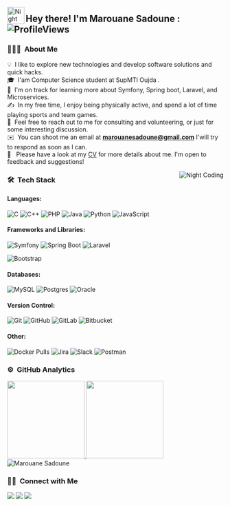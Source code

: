 <img alt="Night Coding" src="./assets/Hand%20Wave.gif" width='40' align="left"/><h2>Hey there! I'm Marouane Sadoune : ![ProfileViews](https://komarev.com/ghpvc/?username=marouane-sadoune&label=Profile%20views&color=0e75b6&style=flat)</h2>
### 👨🏻‍💻 &nbsp;About Me

💡 &nbsp;I like to explore new technologies and develop software solutions and quick hacks.\
🎓 &nbsp;I'am Computer Science student at SupMTI Oujda .\
🌱 &nbsp;I'm on track for learning more about Symfony, Spring boot, Laravel, and Microservices.\
✍️ &nbsp;In my free time, I enjoy being physically active, and spend a lot of time playing sports and team games.\
💬 &nbsp;Feel free to reach out to me for consulting and volunteering, or just for some interesting discussion.\
✉️ &nbsp;You can shoot me an email at **marouanesadoune@gmail.com** I'will try to respond as soon as I can.\
📄 &nbsp; Please have a look at my [CV](Marouane_Sadoune_CV.pdf) for more details about me. I'm open to feedback and suggestions!
<!-- 📄 &nbsp;Please have a look at my [Résumé](https://www.adityavsingh.com/resume.html) for more details about me. I'm open to feedback and suggestions! -->

<img alt="Night Coding" src="https://cdn.discordapp.com/attachment/1056944593171660842/1068257407165272127/Black_and_White_Animated_Personal_Name_Initials_Logo.gif" align="right"/> 

### 🛠 &nbsp;Tech Stack
#### Languages:
![C](https://img.shields.io/badge/c-%2300599C.svg?style=for-the-badge&logo=c&logoColor=white)
![C++](https://img.shields.io/badge/c++-0077be.svg?style=for-the-badge&logo=cascandra&logoColor=white)
![PHP](https://img.shields.io/badge/php-%23777BB4.svg?style=for-the-badge&logo=php&logoColor=white)
![Java](https://img.shields.io/badge/java-%23ED8B00.svg?style=for-the-badge&logo=openjdk&logoColor=white)
![Python](https://img.shields.io/badge/python-3670A0?style=for-the-badge&logo=python&logoColor=ffdd54)
![JavaScript](https://img.shields.io/badge/javascript-%23323330.svg?style=for-the-badge&logo=javascript&logoColor=%23F7DF1E)



#### Frameworks and Libraries:
![Symfony](https://img.shields.io/badge/Symfony-4682b4?style=for-the-badge&logo=Symfony&logoColor=white)
![Spring Boot](https://img.shields.io/badge/SpringBoot-6DB33F?style=for-the-badge&logo=Spring&logoColor=white)
![Laravel](https://img.shields.io/badge/laravel-%23FF2D20.svg?style=for-the-badge&logo=laravel&logoColor=white)
<!-- ![AngularJS](https://img.shields.io/badge/-Angular-000000?style=for-the-badge&logo=Angular&logoColor=red)
![React](https://img.shields.io/badge/react-%2320232a.svg?style=for-the-badge&logo=react&logoColor=%2361DAFB)
![TailwindCSS]-->
![Bootstrap](https://img.shields.io/badge/bootstrap-%238511FA.svg?style=for-the-badge&logo=bootstrap&logoColor=white)

#### Databases:
![MySQL](https://img.shields.io/badge/mysql-%2300f.svg?style=for-the-badge&logo=mysql&logoColor=white)
![Postgres](https://img.shields.io/badge/postgres-%23316192.svg?style=for-the-badge&logo=postgresql&logoColor=white)
![Oracle](https://img.shields.io/badge/Oracle-F80000?style=for-the-badge&logo=oracle&logoColor=white)


#### Version Control:
![Git](https://img.shields.io/badge/git-%23F05033.svg?style=for-the-badge&logo=git&logoColor=white)
![GitHub](https://img.shields.io/badge/github-%23121011.svg?style=for-the-badge&logo=github&logoColor=white)
![GitLab](https://img.shields.io/badge/gitlab-fc6d26.svg?style=for-the-badge&logo=gitlab&logoColor=white)
![Bitbucket](https://img.shields.io/badge/bitbucket-%230047B3.svg?style=for-the-badge&logo=bitbucket&logoColor=white)

#### Other:
![Docker Pulls](https://img.shields.io/badge/docker-0096FF.svg?style=for-the-badge&logo=docker&logoColor=white)
![Jira](https://img.shields.io/badge/jira-%230A0FFF.svg?style=for-the-badge&logo=jira&logoColor=white)
![Slack](https://img.shields.io/badge/Slack-ECB22E.svg?style=for-the-badge&logo=Slack&logoColor=white)
![Postman](https://img.shields.io/badge/Postman-FF6C37?style=for-the-badge&logo=postman&logoColor=white)


### ⚙️ &nbsp;GitHub Analytics
<p align="left">
<a href="[https://github.com/marouane-sadoune]">
  <img height="180em" src="https://github-readme-stats-eight-theta.vercel.app/api/top-langs/?username=marouane-sadoune&layout=compact&langs_count=8&theme=algolia"/>
  <img height="180em" src="https://github-readme-stats-eight-theta.vercel.app/api?username=marouane-sadoune&show_icons=true&theme=algolia&include_all_commits=true&count_private=true"/>
</a>
  <img align="center" src="https://github-readme-streak-stats.herokuapp.com/?user=marouane-sadoune&theme=dark&background=0d1117&date_format=M%20j%5B%2C%20Y%5D" alt="Marouane Sadoune" />
</p>

### 🤝🏻 &nbsp;Connect with Me

<p align="center">

<a href="https://www.linkedin.com/in/marouane-sadoune-266a67255/"><img src="https://img.shields.io/badge/-Marouane Sadoune-007fbf?style=flat&logo=linkedin&logoColor=white"/></a>
<a href="mailto:marouanesadoune@gmail.com"><img src="https://img.shields.io/badge/-marouanesadoune@gmail.com-E4405F?style=flat&logo=Gmail&logoColor=white"/></a>
<a href="https://stackoverflow.com/users/27801305/marouane-sadoune"><img src="https://img.shields.io/badge/-Marouane Sadoune-4A154B?style=flat&logo=Stackoverflow&logoColor=white"/></a>
</p>  
